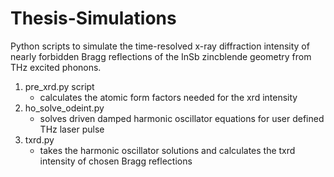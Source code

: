 # Thesis-Simulations
Python scripts to simulate the time-resolved x-ray diffraction intensity of nearly forbidden Bragg reflections of the InSb zincblende geometry from THz excited phonons.

1. pre_xrd.py script
    - calculates the atomic form factors needed for the xrd intensity
2. ho_solve_odeint.py 
    - solves driven damped harmonic oscillator equations for user defined THz laser pulse
3. txrd.py 
    - takes the harmonic oscillator solutions and calculates the txrd intensity of chosen Bragg reflections
